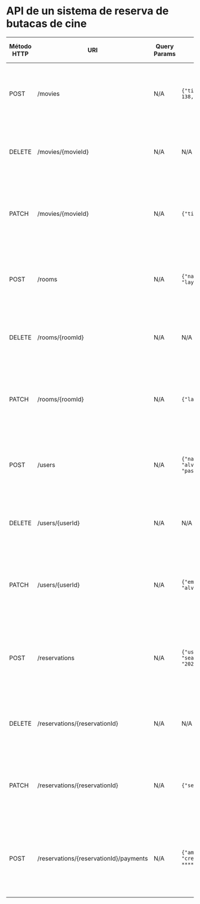 # API de un sistema de reserva de butacas de cine


| Método HTTP | URI                                | Query Params | Cuerpo de la Petición                                                                                       | Cuerpo de la Respuesta                                                                                                                                      | Códigos de Respuesta                                                                                                    |
|-------------|-------------------------------------|--------------|-------------------------------------------------------------------------------------------------------------|--------------------------------------------------------------------------------------------------------------------------------------------------------------|---------------------------------------------------------------------------------------------------------------------------|
| POST        | /movies                             | N/A          | `{"title": "Inception", "duration": 138, "genre": "Sci-Fi"}`                                                | `{"movieId": 1001, "title": "Star Wars Episodio 1", "duration": 138, "genre": "Sci-Fi"}`                                                                               | 201 Created<br/>400 Bad Request<br/>500 Internal Server Error                                                             |
| DELETE      | /movies/{movieId}                   | N/A          | N/A                                                                                                         | `{"message": "Movie deleted"}`                                                                                                                               | 200 OK<br/>404 Not Found<br/>500 Internal Server Error                                                                    |
| PATCH       | /movies/{movieId}                   | N/A          | `{"title": "Star Wars Episodio 2"}`                                                                 | `{"movieId": 1001, "title": "Star Wars Episodio 2", "duration": 142, "genre": "Sci-Fi"}`                                                             | 200 OK<br/>400 Bad Request<br/>404 Not Found<br/>500 Internal Server Error                                                |
| POST        | /rooms                              | N/A          | `{"name": "Room A", "capacity": 100, "layout": "standard", "movieId": 1001}`                                | `{"roomId": 2001, "name": "Room A", "capacity": 100, "layout": "standard", "movieId": 1001}`                                                                | 201 Created<br/>400 Bad Request<br/>500 Internal Server Error                                                             |
| DELETE      | /rooms/{roomId}                     | N/A          | N/A                                                                                                         | `{"message": "Room deleted"}`                                                                                                                                | 200 OK<br/>404 Not Found<br/>500 Internal Server Error                                                                    |
| PATCH       | /rooms/{roomId}                     | N/A          | `{"layout": "VIP"}`                                                                                         | `{"roomId": 2001, "name": "Room A", "capacity": 100, "layout": "VIP", "movieId": 1001}`                                                                      | 200 OK<br/>400 Bad Request<br/>404 Not Found<br/>500 Internal Server Error                                                |
| POST        | /users                              | N/A          | `{"name": "Álvaro G, Infante", "email": "alvaro.garcia682@comunidadunir.net", "password": "secret"}`                                   | `{"userId": 3001, "name": "Álvaro G, Infante", "email": "alvaro.garcia682@comunidadunir.net"}`                                                                                          | 201 Created<br/>400 Bad Request<br/>500 Internal Server Error                                                             |
| DELETE      | /users/{userId}                     | N/A          | N/A                                                                                                         | `{"message": "User deleted"}`                                                                                                                                | 200 OK<br/>404 Not Found<br/>500 Internal Server Error                                                                    |
| PATCH       | /users/{userId}                     | N/A          | `{"email": "alvaro.garcia682_@comunidadunir.net"}`                                                                         | `{"userId": 3001, "name": "Álvaro G, Infante", "email": "alvaro.garcia682_@comunidadunir.net"}`                                                                                      | 200 OK<br/>400 Bad Request<br/>404 Not Found<br/>500 Internal Server Error                                                |
| POST        | /reservations                       | N/A          | `{"userId": 3001, "roomId": 2001, "seats": ["A1", "A2"], "showtime": "2024-12-20T20:00:00Z"}`               | `{"reservationId": 4001, "userId": 3001, "roomId": 2001, "seats": ["A1", "A2"], "showtime": "2024-12-20T20:00:00Z", "status": "reserved"}`                 | 201 Created<br/>400 Bad Request<br/>404 Not Found<br/>500 Internal Server Error                                           |
| DELETE      | /reservations/{reservationId}       | N/A          | N/A                                                                                                         | `{"message": "Reservation cancelled"}`                                                                                                                       | 200 OK<br/>404 Not Found<br/>500 Internal Server Error                                                                    |
| PATCH       | /reservations/{reservationId}       | N/A          | `{"seats": ["A3", "A4"]}`                                                                                   | `{"reservationId": 4001, "userId": 3001, "roomId": 2001, "seats": ["A3", "A4"], "showtime": "2024-12-20T20:00:00Z", "status": "reserved"}`                 | 200 OK<br/>400 Bad Request<br/>404 Not Found<br/>500 Internal Server Error                                                |
| POST        | /reservations/{reservationId}/payments | N/A       | `{"amount": 33.33, "paymentMethod": "credit_card", "cardNumber": "**** **** **** 1234"}`                    | `{"paymentId": 5001, "reservationId": 4001, "amount": 33.3, "paymentMethod": "credit_card", "status": "paid", "timestamp": "2024-12-20T12:00:00Z"}`        | 201 Created<br/>400 Bad Request<br/>404 Not Found<br/>500 Internal Server Error                                           |
